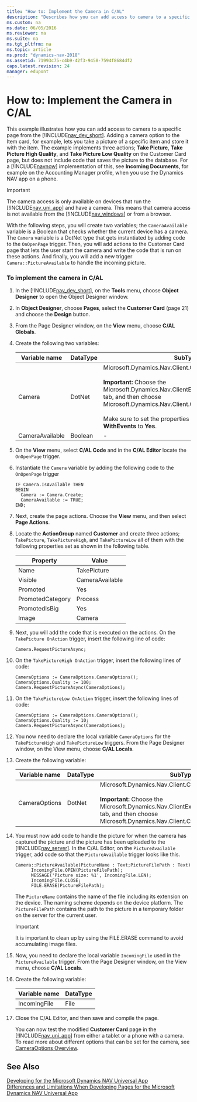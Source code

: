 ```yaml
---
title: "How to: Implement the Camera in C/AL"
description: "Describes how you can add access to camera to a specific page from the development environment in C/AL."
ms.custom: na
ms.date: 06/05/2016
ms.reviewer: na
ms.suite: na
ms.tgt_pltfrm: na
ms.topic: article
ms.prod: "dynamics-nav-2018"
ms.assetid: 71993c75-c4b9-42f3-9458-7594f8684df2
caps.latest.revision: 24
manager: edupont
---
```

# How to: Implement the Camera in C/AL
This example illustrates how you can add access to camera to a specific page from the [!INCLUDE[nav_dev_short](includes/nav_dev_short_md.md)]. Adding a camera option to the Item card, for example, lets you take a picture of a specific item and store it with the item. The example implements three actions; **Take Picture**, **Take Picture High Quality**, and **Take Picture Low Quality** on the Customer Card page, but does not include code that saves the picture to the database. For a [!INCLUDE[navnow](includes/navnow_md.md)] implementation of this, see **Incoming Documents**, for example on the Accounting Manager profile, when you use the Dynamics NAV app on a phone.  

> [!IMPORTANT]  
>  The camera access is only available on devices that run the [!INCLUDE[nav_uni_app](includes/nav_uni_app_md.md)] and have a camera. This means that camera access is not available from the [!INCLUDE[nav_windows](includes/nav_windows_md.md)] or from a browser.  

 With the following steps, you will create two variables; the `CameraAvailable` variable is a Boolean that checks whether the current device has a camera. The `Camera` variable is a DotNet type that gets instantiated by adding code to the `OnOpenPage` trigger. Then, you will add actions to the Customer Card page that lets the user start the camera and write the code that is run on these actions. And finally, you will add a new trigger `Camera::PictureAvailable` to handle the incoming picture.  

### To implement the camera in C/AL  

1. In the [!INCLUDE[nav_dev_short](includes/nav_dev_short_md.md)], on the **Tools** menu, choose **Object Designer** to open the Object Designer window.  

2. In **Object Designer**, choose **Pages**, select the **Customer Card** \(page 21\) and choose the **Design** button.  

3. From the Page Designer window, on the **View** menu, choose **C/AL Globals**.  

4. Create the following two variables:  


   |  Variable name  | DataType |                                                                                                                                                                 SubType                                                                                                                                                                  |
   |-----------------|----------|------------------------------------------------------------------------------------------------------------------------------------------------------------------------------------------------------------------------------------------------------------------------------------------------------------------------------------------|
   |     Camera      |  DotNet  | Microsoft.Dynamics.Nav.Client.Capabilities.CameraProvider<br /><br /> **Important:** Choose the Microsoft.Dynamics.Nav.ClientExtensions dll on the **Server** tab, and then choose Microsoft.Dynamics.Nav.Client.Capabilities.CameraProvider.<br /><br /> Make sure to set the properties **RunOnClient** and **WithEvents** to **Yes**. |
   | CameraAvailable | Boolean  |                                                                                                                                                                    -                                                                                                                                                                     |


5. On the **View** menu, select **C/AL Code** and in the **C/AL Editor** locate the `OnOpenPage` trigger.  

6. Instantiate the `Camera` variable by adding the following code to the `OnOpenPage` trigger  

   ```  
   IF Camera.IsAvailable THEN  
   BEGIN  
     Camera := Camera.Create;  
     CameraAvailable := TRUE;  
   END;  
   ```  

7. Next, create the page actions. Choose the **View** menu, and then select **Page Actions**.  

8. Locate the **ActionGroup** named **Customer** and create three actions; `TakePicture`, `TakePictureHigh`, and `TakePictureLow` all of them with the following properties set as shown in the following table.  


   |     Property     |      Value      |
   |------------------|-----------------|
   |       Name       |   TakePicture   |
   |     Visible      | CameraAvailable |
   |     Promoted     |       Yes       |
   | PromotedCategory |     Process     |
   |  PromotedIsBig   |       Yes       |
   |      Image       |     Camera      |


9. Next, you will add the code that is executed on the actions. On the `TakePicture OnAction` trigger, insert the following line of code:  

    ```  
    Camera.RequestPictureAsync;  

    ```  

10. On the `TakePictureHigh OnAction` trigger, insert the following lines of code:  

    ```  
    CameraOptions := CameraOptions.CameraOptions();  
    CameraOptions.Quality := 100;  
    Camera.RequestPictureAsync(CameraOptions);  

    ```  

11. On the `TakePictureLow OnAction` trigger, insert the following lines of code:  

    ```  
    CameraOptions := CameraOptions.CameraOptions();  
    CameraOptions.Quality := 10;  
    Camera.RequestPictureAsync(CameraOptions);  
    ```  

12. You now need to declare the local variable `CameraOptions` for the `TakePictureHigh` and `TakePictureLow` triggers. From the Page Designer window, on the View menu, choose **C/AL Locals**.  

13. Create the following variable:  


    | Variable name | DataType |                                                                                                                   SubType                                                                                                                   |
    |---------------|----------|---------------------------------------------------------------------------------------------------------------------------------------------------------------------------------------------------------------------------------------------|
    | CameraOptions |  DotNet  | Microsoft.Dynamics.Nav.Client.Capabilities.CameraOptions<br /><br /> **Important:** Choose the Microsoft.Dynamics.Nav.ClientExtensions dll on the **Server** tab, and then choose Microsoft.Dynamics.Nav.Client.Capabilities.CameraOptions. |


14. You must now add code to handle the picture for when the camera has captured the picture and the picture has been uploaded to the [!INCLUDE[nav_server](includes/nav_server_md.md)]. In the C/AL Editor, on the `PictureAvailable` trigger, add code so that the `PictureAvailable` trigger looks like this.  

    ```  
    Camera::PictureAvailable(PictureName : Text;PictureFilePath : Text)  
          IncomingFile.OPEN(PictureFilePath);  
          MESSAGE('Picture size: %1', IncomingFile.LEN);  
          IncomingFile.CLOSE;  
          FILE.ERASE(PictureFilePath);  
    ```  

     The `PictureName` contains the name of the file including its extension on the device. The naming scheme depends on the device platform. The `PictureFilePath` contains the path to the picture in a temporary folder on the server for the current user.  

    > [!IMPORTANT]  
    >  It is important to clean up by using the FILE.ERASE command to avoid accumulating image files.  

15. Now, you need to declare the local variable `IncomingFile` used in the `PictureAvailable` trigger. From the Page Designer window, on the View menu, choose **C/AL Locals**.  

16. Create the following variable:  


    | Variable name | DataType |
    |---------------|----------|
    | IncomingFile  |   File   |


17. Close the C/AL Editor, and then save and compile the page.  

    You can now test the modified **Customer Card** page in the [!INCLUDE[nav_uni_app](includes/nav_uni_app_md.md)] from either a tablet or a phone with a camera. To read more about different options that can be set for the camera, see [CameraOptions Overview](CameraOptions-Overview.md).  

## See Also  
 [Developing for the Microsoft Dynamics NAV Universal App](Developing-for-the-Microsoft-Dynamics-NAV-Universal-App.md)   
 [Differences and Limitations When Developing Pages for the Microsoft Dynamics NAV Universal App](Differences-and-Limitations-When-Developing-Pages-for-the-Microsoft-Dynamics-NAV-Universal-App.md)